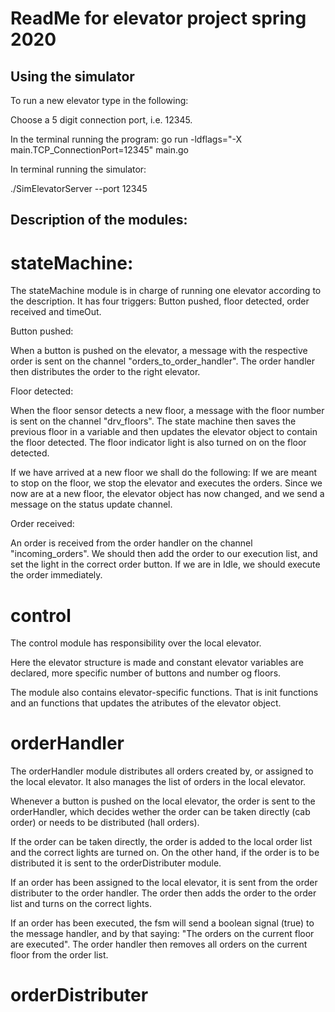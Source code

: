 # ReadMe for elevator project spring 2020

## Using the simulator

To run a new elevator type in the following:

Choose a 5 digit connection port, i.e. 12345.

In the terminal running the program:
go run -ldflags="-X main.TCP_ConnectionPort=12345" main.go

In terminal running the simulator:

./SimElevatorServer --port 12345




## Description of the modules:

# stateMachine:
The stateMachine module is in charge of running one elevator according to the description. It has four triggers: Button pushed, floor detected, order received and timeOut.

Button pushed:

When a button is pushed on the elevator, a message with the respective order is sent on the channel "orders_to_order_handler". The order handler then distributes the order to the right elevator.

Floor detected:

When the floor sensor detects a new floor, a message with the floor number is sent on the channel "drv_floors". The state machine then saves the previous floor in a variable and then updates the elevator object to contain the floor detected. The floor indicator light is also turned on on the floor detected.

If we have arrived at a new floor we shall do the following:
If we are meant to stop on the floor, we stop the elevator and executes the orders.
Since we now are at a new floor, the elevator object has now changed, and we send a message on the status update channel.

Order received:

An order is received from the order handler on the channel "incoming_orders". We should then add the order to our execution list, and set the light in the correct order button. If we are in Idle, we should execute the order immediately.

# control
The control module has responsibility over the local elevator. 

Here the elevator structure is made and constant elevator variables are declared, more specific number of buttons and number og floors.

The module also contains elevator-specific functions. That is init functions and an functions that updates the atributes of the elevator object.

# orderHandler
The orderHandler module distributes all orders created by, or assigned to the local elevator. It also manages the list of orders in the local elevator.

Whenever a button is pushed on the local elevator, the order is sent to the orderHandler, which decides wether the order can be taken directly (cab order) or needs to be distributed (hall orders). 

If the order can be taken directly, the order is added to the local order list and the correct lights are turned on. On the other hand, if the order is to be distributed it is sent to the orderDistributer module.

If an order has been assigned to the local elevator, it is sent from the order distributer to the order handler. The order then adds the order to the order list and turns on the correct lights.

If an order has been executed, the fsm will send a boolean signal (true) to the message handler, and by that saying: "The orders on the current floor are executed". The order handler then removes all orders on the current floor from the order list.

# orderDistributer
